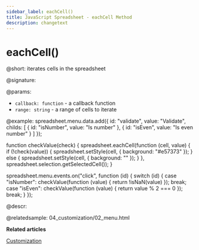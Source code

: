 ```yaml
---
sidebar_label: eachCell()
title: JavaScript Spreadsheet - eachCell Method
description: changetext
---
```


# eachCell()

@short: iterates cells in the spreadsheet

@signature:

@params:
- `callback: function` - a callback function
- `range: string` - a range of cells to iterate

@example:
spreadsheet.menu.data.add({
	id: "validate",
	value: "Validate",
	childs: [
		{
			id: "isNumber",
			value: "Is number"
		},
		{
			id: "isEven",
			value: "Is even number"
		}
	]
});

function checkValue(check) {
	spreadsheet.eachCell(function (cell, value) {
		if (!check(value)) {
			spreadsheet.setStyle(cell, { background: "#e57373" });
		} else {
			spreadsheet.setStyle(cell, { background: "" });
		}
	}, spreadsheet.selection.getSelectedCell());
}

spreadsheet.menu.events.on("click", function (id) {
	switch (id) {
		case "isNumber":
			checkValue(function (value) { return !isNaN(value) });
			break;
		case "isEven":
			checkValue(function (value) { return value % 2 === 0 });
			break;
	}
});

@descr:

@relatedsample:
04_customization/02_menu.html

**Related articles**

[Customization](customization.md#menu)
